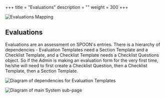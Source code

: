 +++
title = "Evaluations"
description = ""
weight = 300
+++

![Evaluations Mapping](/images/AppAdmin/Evaluations.png)

## Evaluations

Evaluations are an assessment on SPOON's entries. There is a hierarchy of dependencies - Evaluation Templates need a Section Template and a Checklist Template, and a Checklist Template needs a Checklist Questions object. So if the Admin is making an evaluation form for the very first time, he/she will need to first create a Checklist Question, then a Checklist Template, then a Section Template.

![Diagram of dependencies for Evaluation Templates](/images/AppAdmin/EvaluationsDependancies.png)

![Diagram of main System sub-page](/images/AppAdmin/EvaluationsMapping.png)
